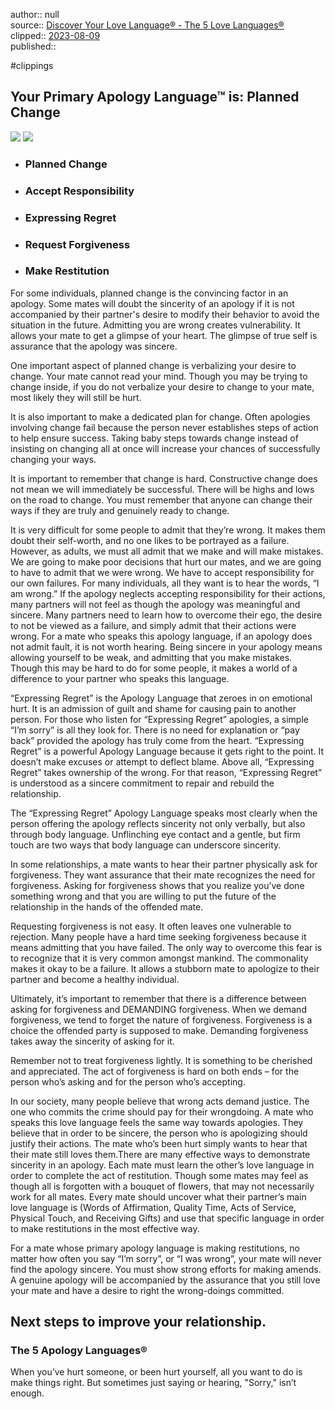 author:: null  
source:: [Discover Your Love Language® - The 5 Love Languages®](https://5lovelanguages.com/quizzes/results/99d9db60-a984-429d-a956-dba65fa1e915)  
clipped:: [2023-08-09](./2023-08-09.md#)  
published::   
  
#clippings  
  
## Your Primary Apology Language™ is: Planned Change  
  
![](https://5lovelanguages.com/images/quiz/results/profile_defaultimage.jpg) [![](https://5lovelanguages.com/images/icons/camera.svg)](Discover%20Your%20Love%20Language®%20-%20The%205%20Love%20Languages®.md#)  
  
-   ### Planned Change  
      
-   ### Accept Responsibility  
      
-   ### Expressing Regret  
      
-   ### Request Forgiveness  
      
-   ### Make Restitution  
      
  
For some individuals, planned change is the convincing factor in an apology. Some mates will doubt the sincerity of an apology if it is not accompanied by their partner's desire to modify their behavior to avoid the situation in the future. Admitting you are wrong creates vulnerability. It allows your mate to get a glimpse of your heart. The glimpse of true self is assurance that the apology was sincere.  
  
One important aspect of planned change is verbalizing your desire to change. Your mate cannot read your mind. Though you may be trying to change inside, if you do not verbalize your desire to change to your mate, most likely they will still be hurt.  
  
It is also important to make a dedicated plan for change. Often apologies involving change fail because the person never establishes steps of action to help ensure success. Taking baby steps towards change instead of insisting on changing all at once will increase your chances of successfully changing your ways.  
  
It is important to remember that change is hard. Constructive change does not mean we will immediately be successful. There will be highs and lows on the road to change. You must remember that anyone can change their ways if they are truly and genuinely ready to change.  
  
It is very difficult for some people to admit that they’re wrong. It makes them doubt their self-worth, and no one likes to be portrayed as a failure. However, as adults, we must all admit that we make and will make mistakes. We are going to make poor decisions that hurt our mates, and we are going to have to admit that we were wrong. We have to accept responsibility for our own failures. For many individuals, all they want is to hear the words, “I am wrong.” If the apology neglects accepting responsibility for their actions, many partners will not feel as though the apology was meaningful and sincere. Many partners need to learn how to overcome their ego, the desire to not be viewed as a failure, and simply admit that their actions were wrong. For a mate who speaks this apology language, if an apology does not admit fault, it is not worth hearing. Being sincere in your apology means allowing yourself to be weak, and admitting that you make mistakes. Though this may be hard to do for some people, it makes a world of a difference to your partner who speaks this language.  
  
“Expressing Regret” is the Apology Language that zeroes in on emotional hurt. It is an admission of guilt and shame for causing pain to another person. For those who listen for “Expressing Regret” apologies, a simple “I’m sorry” is all they look for. There is no need for explanation or “pay back” provided the apology has truly come from the heart. “Expressing Regret” is a powerful Apology Language because it gets right to the point. It doesn’t make excuses or attempt to deflect blame. Above all, “Expressing Regret” takes ownership of the wrong. For that reason, “Expressing Regret” is understood as a sincere commitment to repair and rebuild the relationship.  
  
The “Expressing Regret” Apology Language speaks most clearly when the person offering the apology reflects sincerity not only verbally, but also through body language. Unflinching eye contact and a gentle, but firm touch are two ways that body language can underscore sincerity.  
  
In some relationships, a mate wants to hear their partner physically ask for forgiveness. They want assurance that their mate recognizes the need for forgiveness. Asking for forgiveness shows that you realize you’ve done something wrong and that you are willing to put the future of the relationship in the hands of the offended mate.  
  
Requesting forgiveness is not easy. It often leaves one vulnerable to rejection. Many people have a hard time seeking forgiveness because it means admitting that you have failed. The only way to overcome this fear is to recognize that it is very common amongst mankind. The commonality makes it okay to be a failure. It allows a stubborn mate to apologize to their partner and become a healthy individual.  
  
Ultimately, it’s important to remember that there is a difference between asking for forgiveness and DEMANDING forgiveness. When we demand forgiveness, we tend to forget the nature of forgiveness. Forgiveness is a choice the offended party is supposed to make. Demanding forgiveness takes away the sincerity of asking for it.  
  
Remember not to treat forgiveness lightly. It is something to be cherished and appreciated. The act of forgiveness is hard on both ends – for the person who’s asking and for the person who’s accepting.  
  
In our society, many people believe that wrong acts demand justice. The one who commits the crime should pay for their wrongdoing. A mate who speaks this love language feels the same way towards apologies. They believe that in order to be sincere, the person who is apologizing should justify their actions. The mate who’s been hurt simply wants to hear that their mate still loves them.There are many effective ways to demonstrate sincerity in an apology. Each mate must learn the other’s love language in order to complete the act of restitution. Though some mates may feel as though all is forgotten with a bouquet of flowers, that may not necessarily work for all mates. Every mate should uncover what their partner’s main love language is (Words of Affirmation, Quality Time, Acts of Service, Physical Touch, and Receiving Gifts) and use that specific language in order to make restitutions in the most effective way.    
    
For a mate whose primary apology language is making restitutions, no matter how often you say “I’m sorry”, or “I was wrong”, your mate will never find the apology sincere. You must show strong efforts for making amends. A genuine apology will be accompanied by the assurance that you still love your mate and have a desire to right the wrong-doings committed.    
  
## Next steps to improve your relationship.  
  
### The 5 Apology Languages®  
  
When you’ve hurt someone, or been hurt yourself, all you want to do is make things right. But sometimes just saying or hearing, "Sorry," isn’t enough.